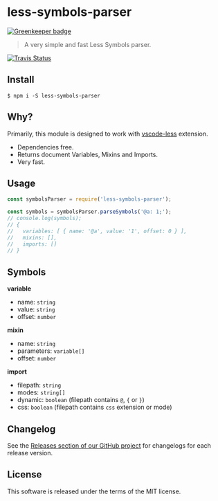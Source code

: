 # less-symbols-parser

[![Greenkeeper badge](https://badges.greenkeeper.io/mrmlnc/less-symbols-parser.svg)](https://greenkeeper.io/)

> A very simple and fast Less Symbols parser.

[![Travis Status](https://travis-ci.org/mrmlnc/less-symbols-parser.svg?branch=master)](https://travis-ci.org/mrmlnc/less-symbols-parser)

## Install

```shell
$ npm i -S less-symbols-parser
```

## Why?

Primarily, this module is designed to work with [vscode-less](https://github.com/mrmlnc/vscode-less) extension.

  * Dependencies free.
  * Returns document Variables, Mixins and Imports.
  * Very fast.

## Usage

```js
const symbolsParser = require('less-symbols-parser');

const symbols = symbolsParser.parseSymbols('@a: 1;');
// console.log(symbols);
// {
//   variables: [ { name: '@a', value: '1', offset: 0 } ],
//   mixins: [],
//   imports: []
// }
```

## Symbols

**variable**

  * name: `string`
  * value: `string`
  * offset: `number`

**mixin**

  * name: `string`
  * parameters: `variable[]`
  * offset: `number`

**import**

  * filepath: `string`
  * modes: `string[]`
  * dynamic: `boolean` (filepath contains `@`, `{` or `}`)
  * css: `boolean` (filepath contains `css` extension or mode)

## Changelog

See the [Releases section of our GitHub project](https://github.com/mrmlnc/less-symbols-parser/releases) for changelogs for each release version.

## License

This software is released under the terms of the MIT license.
